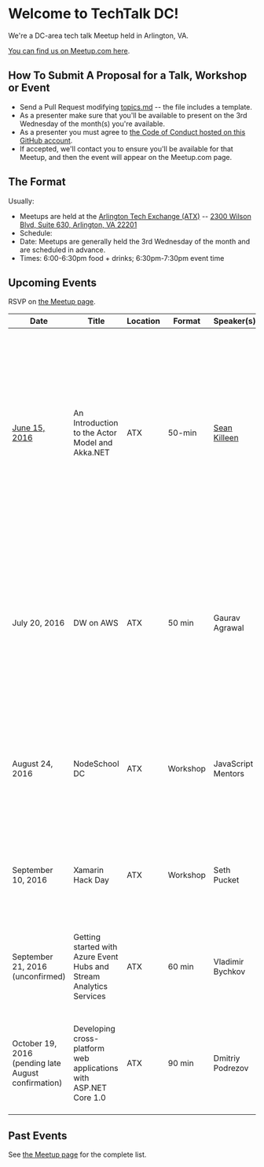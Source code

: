 # Welcome to TechTalk DC! 
We're a DC-area tech talk Meetup held in Arlington, VA.

[You can find us on Meetup.com here](http://www.meetup.com/TechTalkDC/).

## How To Submit A Proposal for a Talk, Workshop or Event
* Send a Pull Request modifying [topics.md](https://github.com/techtalkdc/MeetupSchedule/blob/master/topics.md) -- the file includes a template.
* As a presenter make sure that you'll be available to present on the 3rd Wednesday of the month(s) you're available.
* As a presenter you must agree to [the Code of Conduct hosted on this GitHub account](https://github.com/techtalkdc/CodeOfConduct).
* If accepted, we'll contact you to ensure you'll be available for that Meetup, and then the event will appear on the Meetup.com page.

## The Format
Usually:
 
* Meetups are held at the [Arlington Tech Exchange (ATX)](https://www.excella.com/events/arlington-tech-exchange) -- [2300 Wilson Blvd, Suite 630, Arlington, VA 22201](https://goo.gl/maps/o8oPEyZit8y)  
* Schedule:
 * Date: Meetups are generally held the 3rd Wednesday of the month and are scheduled in advance.
 * Times: 6:00-6:30pm food + drinks; 6:30pm-7:30pm event time

## Upcoming Events
RSVP on [the Meetup page](http://www.meetup.com/TechTalkDC/#upcoming).

| Date | Title | Location | Format | Speaker(s) | Summary |
| ---- | ----- | -------- | ------ | ---------- | ------- |
|[June 15, 2016](http://www.meetup.com/TechTalkDC/events/231392513/) | An Introduction to the Actor Model and Akka.NET | ATX | 50-min | [Sean Killeen](http://SeanKilleen.com) | Distributed programming and concurrency are more important than ever in today's development environment. Akka.NET is an open source project that brings the Actor model to the .NET ecosystem. Sean will discuss the concepts of Akka.NET and the Actor Model and demonstrate some of the great capabilities developers can leverage. |
|July 20, 2016| DW on AWS | ATX | 50 min | Gaurav Agrawal | A real use case of in-house 2 PB Hadoop Cluster Migration to AWS within few months. AWS is easy-to-use, cost effective, flexible, scalable and very reliable.Technologies involved are Hive, Presto, Python, Autosys using AWS EMR, AWS Lambda, AWS S3, AWS DynamoDB and AWS SNS. |
|August 24, 2016| NodeSchool DC | ATX | Workshop | JavaScript Mentors | Learn Node.JS and JavaScript basics or advanced concepts by running through self-guided NodeSchool.io workshoppers. There will be mentors available to get you started and answer your questions. |
|September 10, 2016| Xamarin Hack Day | ATX | Workshop | Seth Pucket | This is a day for mobile developers, both seasoned and new, to get together, work on projects, share ideas, and benefit from the group's collective experience.|
|September 21, 2016 (unconfirmed)|Getting started with Azure Event Hubs and Stream Analytics Services| ATX | 60 min| Vladimir Bychkov| Learn how to collect data from devices, how to process data in real time using Azure Stream Analytic jobs, and how to produce and handle actionable insights.|
|October 19, 2016 (pending late August confirmation)| Developing cross-platform web applications with ASP.NET Core 1.0 | ATX | 90 min | Dmitriy Podrezov | In this talk we are going to showcase you what's new, what's changed, and what's been removed in the upcoming (comming out Jume 27) version of ASP.NET framework. |

## Past Events
See [the Meetup page](http://www.meetup.com/TechTalkDC/#past) for the complete list.
